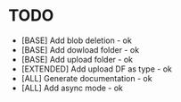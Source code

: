 # TODO

- [BASE] Add blob deletion - ok
- [BASE] Add dowload folder - ok
- [BASE] Add upload folder - ok
- [EXTENDED] Add upload DF as type - ok
- [ALL] Generate documentation - ok 
- [ALL] Add async mode - ok

